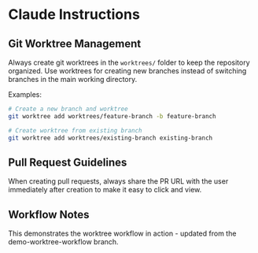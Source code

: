 # Claude Instructions

## Git Worktree Management

Always create git worktrees in the `worktrees/` folder to keep the repository organized. Use worktrees for creating new branches instead of switching branches in the main working directory.

Examples:
```bash
# Create a new branch and worktree
git worktree add worktrees/feature-branch -b feature-branch

# Create worktree from existing branch
git worktree add worktrees/existing-branch existing-branch
```

## Pull Request Guidelines

When creating pull requests, always share the PR URL with the user immediately after creation to make it easy to click and view.

## Workflow Notes

This demonstrates the worktree workflow in action - updated from the demo-worktree-workflow branch.